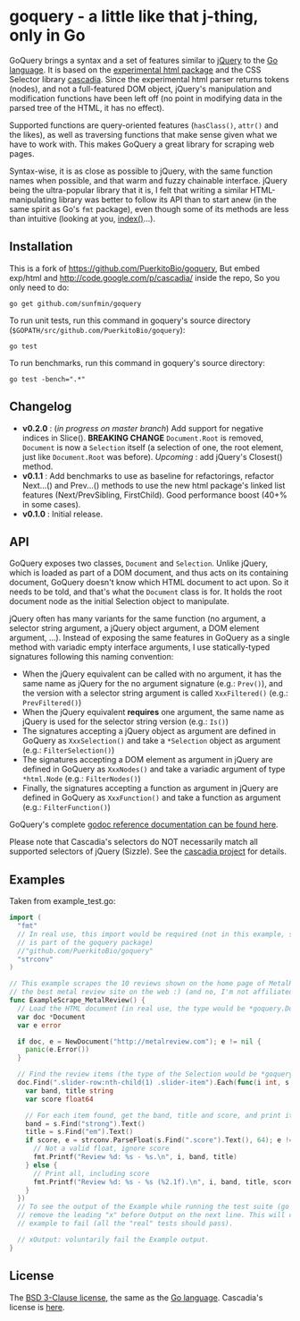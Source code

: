 # goquery - a little like that j-thing, only in Go

GoQuery brings a syntax and a set of features similar to [jQuery][] to the [Go language][go]. It is based on the [experimental html package][exphtml] and the CSS Selector library [cascadia][]. Since the experimental html parser returns tokens (nodes), and not a full-featured DOM object, jQuery's manipulation and modification functions have been left off (no point in modifying data in the parsed tree of the HTML, it has no effect).

Supported functions are query-oriented features (`hasClass()`, `attr()` and the likes), as well as traversing functions that make sense given what we have to work with. This makes GoQuery a great library for scraping web pages.

Syntax-wise, it is as close as possible to jQuery, with the same function names when possible, and that warm and fuzzy chainable interface. jQuery being the ultra-popular library that it is, I felt that writing a similar HTML-manipulating library was better to follow its API than to start anew (in the same spirit as Go's `fmt` package), even though some of its methods are less than intuitive (looking at you, [index()][index]...).

## Installation

This is a fork of https://github.com/PuerkitoBio/goquery, But embed exp/html and http://code.google.com/p/cascadia/ inside the repo, So you only need to do:

`go get github.com/sunfmin/goquery`

To run unit tests, run this command in goquery's source directory (`$GOPATH/src/github.com/PuerkitoBio/goquery`):

`go test`

To run benchmarks, run this command in goquery's source directory:

`go test -bench=".*"`

## Changelog

*    **v0.2.0** : (*in progress on master branch*) Add support for negative indices in Slice(). **BREAKING CHANGE** `Document.Root` is removed, `Document` is now a `Selection` itself (a selection of one, the root element, just like `Document.Root` was before). *Upcoming* : add jQuery's Closest() method.
*    **v0.1.1** : Add benchmarks to use as baseline for refactorings, refactor Next...() and Prev...() methods to use the new html package's linked list features (Next/PrevSibling, FirstChild). Good performance boost (40+% in some cases).
*    **v0.1.0** : Initial release.

## API

GoQuery exposes two classes, `Document` and `Selection`. Unlike jQuery, which is loaded as part of a DOM document, and thus acts on its containing document, GoQuery doesn't know which HTML document to act upon. So it needs to be told, and that's what the `Document` class is for. It holds the root document node as the initial Selection object to manipulate.

jQuery often has many variants for the same function (no argument, a selector string argument, a jQuery object argument, a DOM element argument, ...). Instead of exposing the same features in GoQuery as a single method with variadic empty interface arguments, I use statically-typed signatures following this naming convention:

*    When the jQuery equivalent can be called with no argument, it has the same name as jQuery for the no argument signature (e.g.: `Prev()`), and the version with a selector string argument is called `XxxFiltered()` (e.g.: `PrevFiltered()`)
*    When the jQuery equivalent **requires** one argument, the same name as jQuery is used for the selector string version (e.g.: `Is()`)
*    The signatures accepting a jQuery object as argument are defined in GoQuery as `XxxSelection()` and take a `*Selection` object as argument (e.g.: `FilterSelection()`)
*    The signatures accepting a DOM element as argument in jQuery are defined in GoQuery as `XxxNodes()` and take a variadic argument of type `*html.Node` (e.g.: `FilterNodes()`)
*    Finally, the signatures accepting a function as argument in jQuery are defined in GoQuery as `XxxFunction()` and take a function as argument (e.g.: `FilterFunction()`)

GoQuery's complete [godoc reference documentation can be found here][doc].

Please note that Cascadia's selectors do NOT necessarily match all supported selectors of jQuery (Sizzle). See the [cascadia project][cascadia] for details.

## Examples

Taken from example_test.go:

```Go
import (
  "fmt"
  // In real use, this import would be required (not in this example, since it
  // is part of the goquery package)
  //"github.com/PuerkitoBio/goquery"
  "strconv"
)

// This example scrapes the 10 reviews shown on the home page of MetalReview.com,
// the best metal review site on the web :) (and no, I'm not affiliated to them!)
func ExampleScrape_MetalReview() {
  // Load the HTML document (in real use, the type would be *goquery.Document)
  var doc *Document
  var e error

  if doc, e = NewDocument("http://metalreview.com"); e != nil {
    panic(e.Error())
  }

  // Find the review items (the type of the Selection would be *goquery.Selection)
  doc.Find(".slider-row:nth-child(1) .slider-item").Each(func(i int, s *Selection) {
    var band, title string
    var score float64

    // For each item found, get the band, title and score, and print it
    band = s.Find("strong").Text()
    title = s.Find("em").Text()
    if score, e = strconv.ParseFloat(s.Find(".score").Text(), 64); e != nil {
      // Not a valid float, ignore score
      fmt.Printf("Review %d: %s - %s.\n", i, band, title)
    } else {
      // Print all, including score
      fmt.Printf("Review %d: %s - %s (%2.1f).\n", i, band, title, score)
    }
  })
  // To see the output of the Example while running the test suite (go test), simply
  // remove the leading "x" before Output on the next line. This will cause the
  // example to fail (all the "real" tests should pass).

  // xOutput: voluntarily fail the Example output.
}
```

## License

The [BSD 3-Clause license][bsd], the same as the [Go language][golic]. Cascadia's license is [here][caslic].

[jquery]: http://jquery.com/
[go]: http://golang.org/
[exphtml]: http://code.google.com/p/go/source/browse#hg%2Fsrc%2Fpkg%2Fexp
[cascadia]: http://github.com/sunfmin/goquery/cascadia/
[wikiexp]: http://code.google.com/p/go-wiki/wiki/InstallingExp
[bsd]: http://opensource.org/licenses/BSD-3-Clause
[golic]: http://golang.org/LICENSE
[caslic]: http://github.com/sunfmin/goquery/cascadia/source/browse/LICENSE
[doc]: http://go.pkgdoc.org/github.com/puerkitobio/goquery
[index]: http://api.jquery.com/index/
